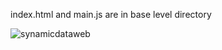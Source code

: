 index.html and main.js are in base level directory


![synamicdataweb](https://user-images.githubusercontent.com/16296900/149360898-f6aa0b84-c406-4497-b804-91943707f48f.JPG)
